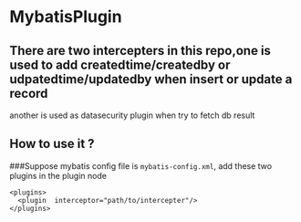 # MybatisPlugin

## There are two intercepters in this repo,one is used to add createdtime/createdby or udpatedtime/updatedby when insert or update a record
another is used as datasecurity plugin when try to fetch db result

## How to use it ? 

###Suppose mybatis config file is `mybatis-config.xml`, add these two plugins in the plugin node 

```properties
<plugins>
  <plugin  interceptor="path/to/intercepter"/>
</plugins>
```

